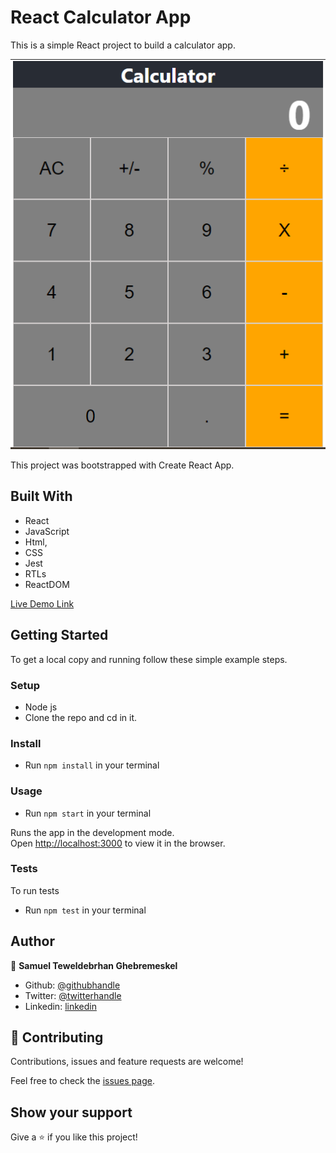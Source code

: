 # React Calculator App

This is a simple React project to build a calculator app.

![screenshot 1](./screen-shot.PNG)

This project was bootstrapped with Create React App.

## Built With

- React
- JavaScript
- Html,
- CSS
- Jest
- RTLs
- ReactDOM

[Live Demo Link](https://dry-eyrie-48158.herokuapp.com/)

## Getting Started

To get a local copy and running follow these simple example steps.

### Setup

- Node js
- Clone the repo and cd in it.

### Install

- Run `npm install` in your terminal

### Usage

- Run `npm start` in your terminal

Runs the app in the development mode.<br />
Open [http://localhost:3000](http://localhost:3000) to view it in the browser.

### Tests

To run tests
- Run `npm test` in your terminal

## Author

👤 **Samuel Teweldebrhan Ghebremeskel**

- Github: [@githubhandle](https://github.com/Samitti)
- Twitter: [@twitterhandle](https://twitter.com/Samuel63734232)
- Linkedin: [linkedin](https://www.linkedin.com/in/samuel-ghebremeskel-29685811a/)

## 🤝 Contributing

Contributions, issues and feature requests are welcome!

Feel free to check the [issues page](https://github.com/Samitti/Calculator-App/issues).

## Show your support

Give a ⭐️ if you like this project!
